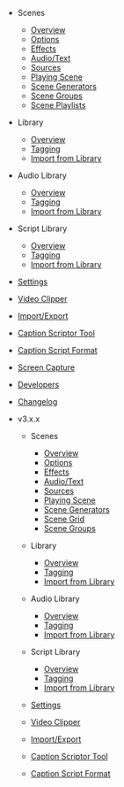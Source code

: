 - Scenes

  - [Overview](v4/scenes.md)
  - [Options](v4/options.md)
  - [Effects](v4/effects.md)
  - [Audio/Text](v4/audio_text.md)
  - [Sources](v4/sources.md)
  - [Playing Scene](v4/playing_scene.md)
  - [Scene Generators](v4/scene_generators.md)
  - [Scene Groups](v4/groups.md)
  - [Scene Playlists](v4/scene_playlists.md)
  
- Library

  - [Overview](v4/library.md)
  - [Tagging](v4/tagging.md)
  - [Import from Library](v4/import_from_library.md)  
  
- Audio Library

  - [Overview](v4/audio_library.md)
  - [Tagging](v4/audio_tagging.md)
  - [Import from Library](v4/audio_import_from_library.md)

- Script Library

  - [Overview](v4/script_library.md)
  - [Tagging](v4/script_tagging.md)
  - [Import from Library](v4/script_import_from_library.md)
  
- [Settings](v4/config.md)
- [Video Clipper](v4/clips.md)
- [Import/Export](v4/import_export.md)
- [Caption Scriptor Tool](v4/scriptor.md)
- [Caption Script Format](v4/caption_script.md)
- [Screen Capture](screen_capture.md)
- [Developers](developers.md)
- [Changelog](changelog.md)

- v3.x.x

  - Scenes

    - [Overview](v3/scenes.md)
    - [Options](v3/options.md)
    - [Effects](v3/effects.md)
    - [Audio/Text](v3/audio_text.md)
    - [Sources](v3/sources.md)
    - [Playing Scene](v3/playing_scene.md)
    - [Scene Generators](v3/scene_generators.md)
    - [Scene Grid](v3/grid.md)
    - [Scene Groups](v3/groups.md)
    
  - Library

    - [Overview](v3/library.md)
    - [Tagging](v3/tagging.md)
    - [Import from Library](v3/import_from_library.md)  
    
  - Audio Library

    - [Overview](v3/audio_library.md)
    - [Tagging](v3/audio_tagging.md)
    - [Import from Library](v3/audio_import_from_library.md)

  - Script Library

    - [Overview](v3/script_library.md)
    - [Tagging](v3/script_tagging.md)
    - [Import from Library](v3/script_import_from_library.md)
    
  - [Settings](v3/config.md)
  - [Video Clipper](v3/clips.md)
  - [Import/Export](v3/import_export.md)
  - [Caption Scriptor Tool](v3/scriptor.md)
  - [Caption Script Format](v3/caption_script.md)